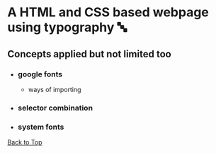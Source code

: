 <a name="custom_anchor_name"></a>

# A HTML and CSS based webpage using typography :abc:

## Concepts applied but not limited too

- ### google fonts
  - ways of importing
- ### selector combination
- ### system fonts 

[Back to Top](#custom_anchor_name)
